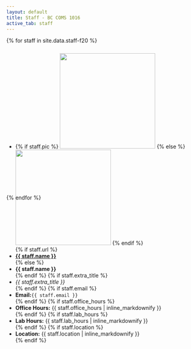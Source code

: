 ```yaml
---
layout: default
title: Staff - BC COMS 1016 
active_tab: staff
---
```


<div class="container-fluid">
  <div class="row">
  {% for staff in site.data.staff-f20 %}
      <div class="col-lg-4 col-md-6 col-xs-12" style="margin-top: 25px; margin-bottom: 20px; height: 350px;">
        <ul class="list-unstyled">
          <li>
            {% if staff.pic %}
              <img src="assets/img/staff/{{ staff.pic }}" class="img-circle" style="height: 100%; width: 100%; max-height: 250px; max-width: 250px">
            {% else %}
              <img src="assets/img/kermit.png" class="img-circle" style="height: 100%; width: 100%; max-height: 250px; max-width: 250px">
            {% endif %}
          </li>
          {% if staff.url %}
            <li><b><a href="{{ staff.url }}">{{ staff.name }}</a></b></li>
          {% else %}
            <li><b>{{ staff.name }}</b></li>
          {% endif %}
          {% if staff.extra_title %}<li><em>{{ staff.extra_title }}</em></li>{% endif %}
          {% if staff.email %}<li><b>Email:</b><code>{{ staff.email }}</code></li>{% endif %}
       	  {% if staff.office_hours %}<li><b>Office Hours:</b> {{ staff.office_hours | inline_markdownify }}</li>{% endif %}
       	  {% if staff.lab_hours %}<li><b>Lab Hours:</b> {{ staff.lab_hours | inline_markdownify }}</li>{% endif %}
          {% if staff.location %}<li><b>Location:</b> {{ staff.location | inline_markdownify }}</li>{% endif %}
        </ul>
      </div>
    {% endfor %}
  </div>
</div>

